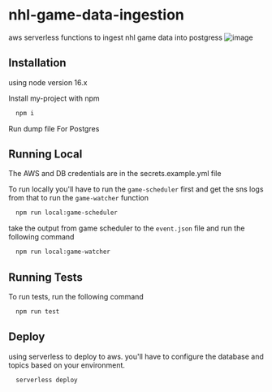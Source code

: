 # nhl-game-data-ingestion

aws serverless functions to ingest nhl game data into postgress
![image](https://user-images.githubusercontent.com/23470818/193689370-76d6ea5e-443a-4b95-ae79-4750c798c79e.png)

## Installation

using node version 16.x

Install my-project with npm

```bash
  npm i
```

Run dump file For Postgres

## Running Local

The AWS and DB credentials are in the secrets.example.yml file

To run locally you'll have to run the `game-scheduler` first and get the sns logs from that to run the `game-watcher` function

```bash
  npm run local:game-scheduler
```

take the output from game scheduler to the `event.json` file and run the following command

```bash
  npm run local:game-watcher
```

## Running Tests

To run tests, run the following command

```bash
  npm run test
```

## Deploy

using serverless to deploy to aws. you'll have to configure the database and topics based on your environment.

```bash
  serverless deploy
```
